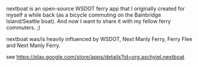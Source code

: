 nextboat is an open-source WSDOT ferry app that I originally created for myself a while back (as a bicycle commuting on the Bainbridge Island/Seattle boat). And now I want to share it with my fellow ferry commuters. ;)

nextboat was/is heavily influenced by WSDOT, Next Manly Ferry, Ferry Flee and Next Manly Ferry.

see https://play.google.com/store/apps/details?id=org.aschyiel.nextboat

